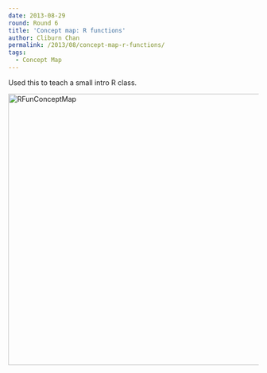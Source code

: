 ```yaml
---
date: 2013-08-29
round: Round 6
title: 'Concept map: R functions'
author: Cliburn Chan
permalink: /2013/08/concept-map-r-functions/
tags:
  - Concept Map
---
```

Used this to teach a small intro R class.

[<img class="alignnone size-large wp-image-4156" alt="RFunConceptMap" src="http://teaching.software-carpentry.org/wp-content/uploads/2013/08/RFunConceptMap-1024x791.png" width="707" height="546" />][1]

 [1]: http://teaching.software-carpentry.org/wp-content/uploads/2013/08/RFunConceptMap.png
